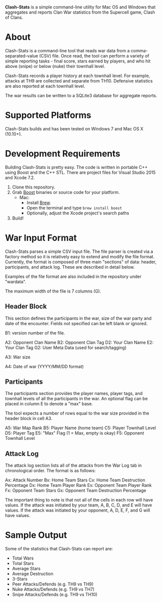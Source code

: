 **Clash-Stats** is a simple command-line utility for Mac OS and Windows that aggregates and reports Clan War statistics from the Supercell game, Clash of Clans.

# About

Clash-Stats is a command-line tool that reads war data from a comma-separated-value (CSV) file.  Once read, the tool can perform a variety of simple reporting tasks - final score, stars earned by players, and who hit above (snipe) or below (nuke) their townhall level.

Clash-Stats records a player history at each townhall level.  For example, attacks at TH9 are collected and separate from TH10.  Defensive statistics are also reported at each townhall level.

The war results can be written to a SQLite3 database for aggregate reports.

# Supported Platforms

Clash-Stats builds and has been tested on Windows 7 and Mac OS X (10.10+).

# Development Requirements

Building Clash-Stats is pretty easy.  The code is written in portable C++ using
Boost and the C++ STL.  There are project files for Visual Studio 2015 and Xcode 7.2.

1. Clone this repository.
2. Grab [Boost](http://www.boost.org/) binaries or source code for your platform.
   - Mac: 
       - Install [Brew](https://brew.sh/).
       - Open the terminal and type `brew install boost`
       - Optionally, adjust the Xcode project's search paths
3. Build!

# War Input Format

Clash-Stats parses a simple CSV input file.  The file parser is created via a factory method so it is relatively easy to extend and modify the file format.  Currently, the format is composed of three main "sections" of data: header, participants, and attack log.  These are described in detail below.

Examples of the file format are also included in the repository under "wardata".

The maximum width of the file is 7 columns (G).

## Header Block

This section defines the participants in the war, size of the war party and date of the encounter.  Fields not specified can be left blank or ignored.

B1: version number of the file. 

A2: Opponent Clan Name
B2: Opponent Clan Tag
D2: Your Clan Name
E2: Your Clan Tag
G2: User Meta Data (used for search/tagging)

A3: War size

A4: Date of war (YYYY/MM/DD format)

## Participants

The participants section provides the player names, player tags, and townhall levels of all the participants in the war.  An optional flag can be placed in column E to denote a "max" base.

The tool expects a number of rows equal to the war size provided in the header block in cell A3.

A5: War Map Rank
B5: Player Name (home team)
C5: Player Townhall Level
D5: Player Tag
E5: "Max" Flag (1 = Max, empty is okay)
F5: Opponent Townhall Level

## Attack Log

The attack log section lists all of the attacks from the War Log tab in chronological order.  The format is as follows:

Ax: Attack Number
Bx: Home Team Stars
Cx: Home Team Destruction Percentage
Dx: Home Team Player Rank
Ex: Opponent Team Player Rank
Fx: Opponent Team Stars
Gx: Opponent Team Destruction Percentage

The important thing to note is that not all of the cells in each row will have values.  If the attack was initiated by your team, A, B, C, D, and E will have values.  If the attack was initiated by your opponent, A, D, E, F, and G will have values.

# Sample Output

Some of the statistics that Clash-Stats can report are:

* Total Wars
* Total Stars
* Average Stars
* Average Destruction
* 3-Stars
* Peer Attacks/Defends (e.g. TH9 vs TH9)
* Nuke Attacks/Defends (e.g. TH9 vs TH7)
* Snipe Attacks/Defends (e.g. TH9 vs TH10)

